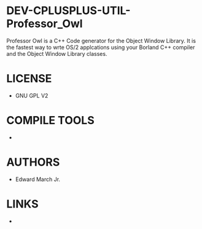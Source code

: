 DEV-CPLUSPLUS-UTIL-Professor_Owl
================================

Professor Owl is a C++ Code generator for the Object Window Library.     It is the fastest way to wrte OS/2 applcations using your Borland C++     compiler and the Object Window Library classes.


LICENSE
===============
* GNU GPL V2

COMPILE TOOLS
===============
* 

AUTHORS
===============
* Edward March Jr.

LINKS
===============
* 
